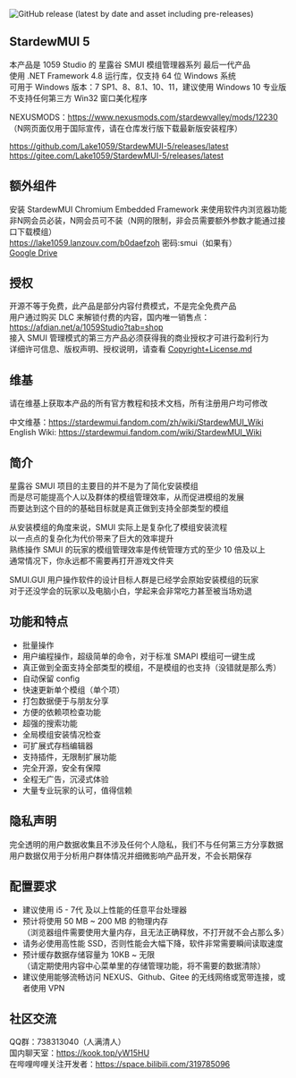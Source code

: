 ![GitHub release (latest by date and asset including pre-releases)](https://img.shields.io/github/downloads-pre/Lake1059/StardewMUI-5/latest/StardewMUI.5.Installer.exe?color=blue&label=最新版本下载数量&style=flat-square)

## StardewMUI 5
本产品是 1059 Studio 的 星露谷 SMUI 模组管理器系列 最后一代产品  
使用 .NET Framework 4.8 运行库，仅支持 64 位 Windows 系统  
可用于 Windows 版本：7 SP1、8、8.1、10、11，建议使用 Windows 10 专业版  
不支持任何第三方 Win32 窗口美化程序

NEXUSMODS：https://www.nexusmods.com/stardewvalley/mods/12230  
（N网页面仅用于国际宣传，请在仓库发行版下载最新版安装程序）

https://github.com/Lake1059/StardewMUI-5/releases/latest  
https://gitee.com/Lake1059/StardewMUI-5/releases/latest

## 额外组件
安装 StardewMUI Chromium Embedded Framework 来使用软件内浏览器功能  
非N网会员必装，N网会员可不装（N网的限制，非会员需要额外参数才能通过接口下载模组）  
https://lake1059.lanzouv.com/b0daefzoh 密码:smui（如果有）  
[Google Drive](https://drive.google.com/drive/folders/1UDZoHUOibIeFACRkn0ZI_DzaT_Zb4sA2?usp=sharing)

## 授权
开源不等于免费，此产品是部分内容付费模式，不是完全免费产品  
用户通过购买 DLC 来解锁付费的内容，国内唯一销售点：https://afdian.net/a/1059Studio?tab=shop  
接入 SMUI 管理模式的第三方产品必须获得我的商业授权才可进行盈利行为  
详细许可信息、版权声明、授权说明，请查看 [Copyright+License.md](https://github.com/Lake1059/StardewMUI-5/blob/main/Copyright+License.md)

## 维基
请在维基上获取本产品的所有官方教程和技术文档，所有注册用户均可修改

中文维基：https://stardewmui.fandom.com/zh/wiki/StardewMUI_Wiki  
English Wiki: https://stardewmui.fandom.com/wiki/StardewMUI_Wiki

## 简介
星露谷 SMUI 项目的主要目的并不是为了简化安装模组  
而是尽可能提高个人以及群体的模组管理效率，从而促进模组的发展  
而要达到这个目的的基础目标就是真正做到支持全部类型的模组

从安装模组的角度来说，SMUI 实际上是复杂化了模组安装流程  
以一点点的复杂化为代价带来了巨大的效率提升  
熟练操作 SMUI 的玩家的模组管理效率是传统管理方式的至少 10 倍及以上  
通常情况下，你永远都不需要再打开游戏文件夹

SMUI.GUI 用户操作软件的设计目标人群是已经学会原始安装模组的玩家  
对于还没学会的玩家以及电脑小白，学起来会非常吃力甚至被当场劝退

## 功能和特点
+ 批量操作
+ 用户编程操作，超级简单的命令，对于标准 SMAPI 模组可一键生成
+ 真正做到全面支持全部类型的模组，不是模组的也支持（没错就是那么秀）
+ 自动保留 config
+ 快速更新单个模组（单个项）
+ 打包数据便于与朋友分享
+ 方便的依赖项检查功能
+ 超强的搜索功能
+ 全局模组安装情况检查
+ 可扩展式存档编辑器
+ 支持插件，无限制扩展功能
+ 完全开源，安全有保障
+ 全程无广告，沉浸式体验
+ 大量专业玩家的认可，值得信赖

## 隐私声明
完全透明的用户数据收集且不涉及任何个人隐私，我们不与任何第三方分享数据  
用户数据仅用于分析用户群体情况并细微影响产品开发，不会长期保存

## 配置要求
+ 建议使用 i5 - 7代 及以上性能的任意平台处理器
+ 预计将使用 50 MB ~ 200 MB 的物理内存  
（浏览器组件需要使用大量内存，且无法正确释放，不打开就不会占那么多）  
+ 请务必使用高性能 SSD，否则性能会大幅下降，软件非常需要瞬间读取速度
+ 预计缓存数据存储容量为 10KB ~ 无限  
（请定期使用内容中心菜单里的存储管理功能，将不需要的数据清除）  
+ 建议使用能够流畅访问 NEXUS、Github、Gitee 的无线网络或宽带连接，或者使用 VPN

## 社区交流
QQ群：738313040（人满清人）  
国内聊天室：https://kook.top/yW15HU  
在哔哩哔哩关注开发者：https://space.bilibili.com/319785096